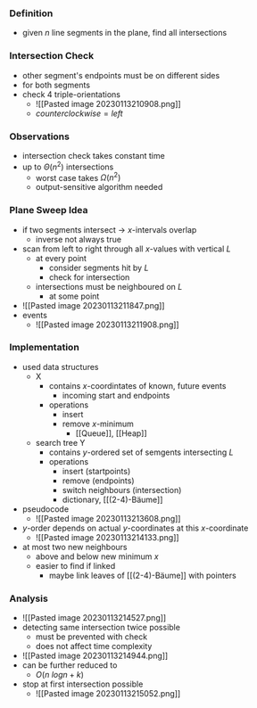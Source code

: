 ### Definition
+ given $n$ line segments in the plane, find all intersections

### Intersection Check
+ other segment's endpoints must be on different sides
+ for both segments
+ check 4 triple-orientations 
	+ ![[Pasted image 20230113210908.png]]
	+ $counterclockwise=left$

### Observations
+ intersection check takes constant time
+ up to $\Theta(n^2)$ intersections
	+ worst case takes $\Omega(n^2)$
	+ output-sensitive algorithm needed

### Plane Sweep Idea
+ if two segments intersect → $x$-intervals overlap
	+ inverse not always true
+ scan from left to right through all $x$-values with vertical $L$
	+ at every point 
		+ consider segments hit by $L$
		+ check for intersection
	+ intersections must be neighboured on $L$ 
		+ at some point
+ ![[Pasted image 20230113211847.png]]
+ events
	+ ![[Pasted image 20230113211908.png]]

### Implementation
+ used data structures
	+ X
		+ contains $x$-coordintates of known, future events
			+ incoming start and endpoints
		+ operations
			+ insert
			+ remove $x$-minimum
				+ [[Queue]], [[Heap]]
	+ search tree Y
		+ contains $y$-ordered set of semgents intersecting $L$
		+ operations
			+ insert (startpoints)
			+ remove (endpoints)
			+ switch neighbours (intersection)
			+ dictionary, [[(2-4)-Bäume]]
+ pseudocode
	+ ![[Pasted image 20230113213608.png]]
+ $y$-order depends on actual $y$-coordinates at this $x$-coordinate
	+ ![[Pasted image 20230113214133.png]]
+ at most two new neighbours
	+ above and below new minimum $x$
	+ easier to find if linked
		+ maybe link leaves of [[(2-4)-Bäume]] with pointers

### Analysis
+ ![[Pasted image 20230113214527.png]]
+ detecting same intersection twice possible
	+ must be prevented with check
	 + does not affect time complexity
+ ![[Pasted image 20230113214944.png]]
+ can be further reduced to
	+ $O(n\ log n + k)$
+ stop at first intersection possible
	+ ![[Pasted image 20230113215052.png]]
